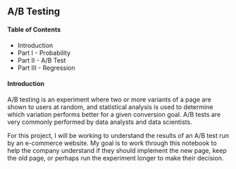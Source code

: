 ## A/B Testing

#### **Table of Contents**

-	Introduction
-	Part I - Probability
-	Part II - A/B Test
-	Part III - Regression


#### **Introduction**

A/B testing is an experiment where two or more variants of a page are shown to users at random, and statistical analysis is used to determine which variation performs better for a given conversion goal. A/B tests are very commonly performed by data analysts and data scientists.

For this project, I will be working to understand the results of an A/B test run by an e-commerce website. My goal is to work through this notebook to help the company understand if they should implement the new page, keep the old page, or perhaps run the experiment longer to make their decision.
